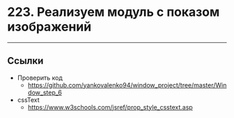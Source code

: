 # 223. Реализуем модуль с показом изображений

---

## Ссылки

- Проверить код
	- https://github.com/yankovalenko94/window_project/tree/master/Window_step_6
- cssText
	- https://www.w3schools.com/jsref/prop_style_csstext.asp
